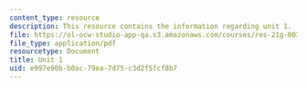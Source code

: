 ```yaml
---
content_type: resource
description: This resource contains the information regarding unit 1.
file: https://ol-ocw-studio-app-qa.s3.amazonaws.com/courses/res-21g-003-learning-chinese-a-foundation-course-in-mandarin-spring-2011/e997e90bb0ac79ea7d75c3d2f5fcf8b7_MITRES_21G_003S11_unit01.pdf
file_type: application/pdf
resourcetype: Document
title: Unit 1
uid: e997e90b-b0ac-79ea-7d75-c3d2f5fcf8b7
---
```

